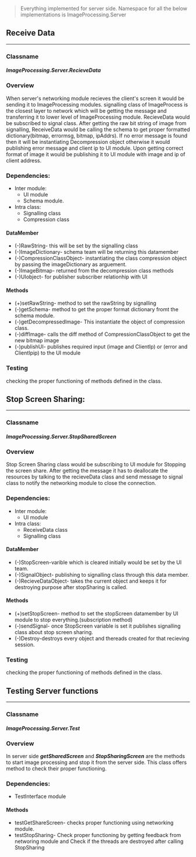 > Everything implemented for server side. Namespace for all the below implementations is ImageProcessing.Server
## Receive Data
---
### Classname
#### _**ImageProcessing.Server.RecieveData**_
### Overview
When server's networking module recieves the client's screen it would be sending it to ImageProcessing modules. signalling class of ImageProcess is the closest layer to network which will be getting the message and transferring it to lower level of ImageProcessing module. RecieveData would be subscribed to signal class. After getting the raw bit string of image from signalling, ReceiveData would be calling the schema to get proper formatted dictionary(<image>bitmap, <error> errormsg,<diff> bitmap, <clientip> ipAddrs). If no error message is found then it will be instantiating Decompression object otherwise it would publishing error message and client ip to UI module. Upon getting correct format of image it would be publishing it to UI module with image and ip of client address.

### Dependencies:
- Inter module:
    - UI module
    - Schema module.
- Intra class:
    - Signalling class
    - Compression class
#### DataMember
- (-)RawString- this will be set by the signalling class
- (-)ImageDictionary- schema team will be returning this datamember
- (-)CompressionClassObject- instantiating the class compression object by passing the imageDictionary as arguement.
- (-)ImageBitmap- returned from the decompression class methods
- (-)UIobject- for publisher subscriber relationhip with UI
#### Methods
- (+)setRawString- method to set the rawString by signalling
- (-)getSchema- method to get the proper format dictionary fromt the schema module. 
- (-)getDecompressedImage- This instantiate the object of compression class.
- (-)diffImage- calls the diff method of CompressionClassObject to get the new bitmap image
- (-)publishUI- publishes required input (image and ClientIp) or (error and ClientIpip) to the UI module
### Testing
checking the proper functioning of methods defined in the class.

## Stop Screen Sharing:
---
### Classname
#### _**ImageProcessing.Server.StopSharedScreen**_
### Overview
Stop Screen Sharing class would be subscribing to UI module for Stopping the screen share. After getting the message it has to deallocate the resources by talking to the recieveData class and send message to signal class to notify the networking module to close the connection.   
### Dependencies:
- Inter module:
    - UI module
- Intra class:
    - ReceiveData class
    - Signalling class
#### DataMember
- (-)StopScreen-varible which is cleared initially would be set by the UI team.
- (-)SignalObject- publishing to signalling class through this data member.
- (-)RecieveDataObject- takes the current object and keeps it for destroying purpose after stopSharing is called.
#### Methods
- (+)setStopScreen- method to set the stopScreen datamember by UI module to stop everything.(subscription method)
- (-)sendSignal- once StopScreen variable is set it publishes signalling class about stop screen sharing.
- (-)Destroy-destroys every object and thereads created for that recieving session.
### Testing
checking the proper functioning of methods defined in the class.

## Testing Server functions
---
### Classname
#### _**ImageProcessing.Server.Test**_
### Overview
In server side _**getSharedScreen**_ and _**StopSharingScreen**_ are the methods to start image processing and stop it from the server side. This class offers method to check their proper functioning.
### Dependencies:
- TestInterface module
#### Methods
- testGetShareScreen- checks proper functioning using networking module.
- testStopSharing- Check proper functioning by getting feedback from networing module and Check if the threads are destroyed after calling StopSharing
